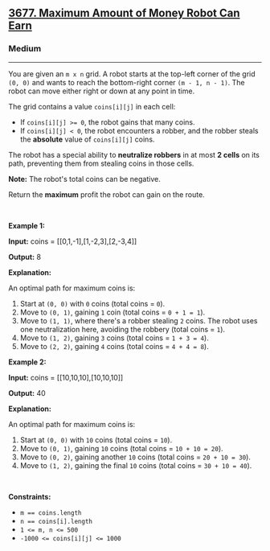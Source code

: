 <h2><a href="https://leetcode.com/problems/maximum-amount-of-money-robot-can-earn/description/?slug=zigzag-grid-traversal-with-skip&region=global_v2">3677. Maximum Amount of Money Robot Can Earn</a></h2><h3>Medium</h3><hr><p>You are given an <code>m x n</code> grid. A robot starts at the top-left corner of the grid <code>(0, 0)</code> and wants to reach the bottom-right corner <code>(m - 1, n - 1)</code>. The robot can move either right or down at any point in time.</p>

<p>The grid contains a value <code>coins[i][j]</code> in each cell:</p>

<ul>
	<li>If <code>coins[i][j] &gt;= 0</code>, the robot gains that many coins.</li>
	<li>If <code>coins[i][j] &lt; 0</code>, the robot encounters a robber, and the robber steals the <strong>absolute</strong> value of <code>coins[i][j]</code> coins.</li>
</ul>

<p>The robot has a special ability to <strong>neutralize robbers</strong> in at most <strong>2 cells</strong> on its path, preventing them from stealing coins in those cells.</p>

<p><strong>Note:</strong> The robot&#39;s total coins can be negative.</p>

<p>Return the <strong>maximum</strong> profit the robot can gain on the route.</p>

<p>&nbsp;</p>
<p><strong class="example">Example 1:</strong></p>

<div class="example-block">
<p><strong>Input:</strong> <span class="example-io">coins = [[0,1,-1],[1,-2,3],[2,-3,4]]</span></p>

<p><strong>Output:</strong> <span class="example-io">8</span></p>

<p><strong>Explanation:</strong></p>

<p>An optimal path for maximum coins is:</p>

<ol>
	<li>Start at <code>(0, 0)</code> with <code>0</code> coins (total coins = <code>0</code>).</li>
	<li>Move to <code>(0, 1)</code>, gaining <code>1</code> coin (total coins = <code>0 + 1 = 1</code>).</li>
	<li>Move to <code>(1, 1)</code>, where there&#39;s a robber stealing <code>2</code> coins. The robot uses one neutralization here, avoiding the robbery (total coins = <code>1</code>).</li>
	<li>Move to <code>(1, 2)</code>, gaining <code>3</code> coins (total coins = <code>1 + 3 = 4</code>).</li>
	<li>Move to <code>(2, 2)</code>, gaining <code>4</code> coins (total coins = <code>4 + 4 = 8</code>).</li>
</ol>
</div>

<p><strong class="example">Example 2:</strong></p>

<div class="example-block">
<p><strong>Input:</strong> <span class="example-io">coins = [[10,10,10],[10,10,10]]</span></p>

<p><strong>Output:</strong> <span class="example-io">40</span></p>

<p><strong>Explanation:</strong></p>

<p>An optimal path for maximum coins is:</p>

<ol>
	<li>Start at <code>(0, 0)</code> with <code>10</code> coins (total coins = <code>10</code>).</li>
	<li>Move to <code>(0, 1)</code>, gaining <code>10</code> coins (total coins = <code>10 + 10 = 20</code>).</li>
	<li>Move to <code>(0, 2)</code>, gaining another <code>10</code> coins (total coins = <code>20 + 10 = 30</code>).</li>
	<li>Move to <code>(1, 2)</code>, gaining the final <code>10</code> coins (total coins = <code>30 + 10 = 40</code>).</li>
</ol>
</div>

<p>&nbsp;</p>
<p><strong>Constraints:</strong></p>

<ul>
	<li><code>m == coins.length</code></li>
	<li><code>n == coins[i].length</code></li>
	<li><code>1 &lt;= m, n &lt;= 500</code></li>
	<li><code>-1000 &lt;= coins[i][j] &lt;= 1000</code></li>
</ul>
